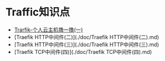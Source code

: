 # Traffic知识点

- [Trarfik-个人云主机撸一撸(一)](./doc/Trarfik-个人云主机撸一撸(一).md)
- [Traefik HTTP中间件(二)](./doc/Traefik HTTP中间件(二).md)
- [Traefik HTTP中间件(三)](./doc/Traefik HTTP中间件(三).md)
- [Traefik TCP中间件(四)](./doc/Traefik TCP中间件(四).md)

